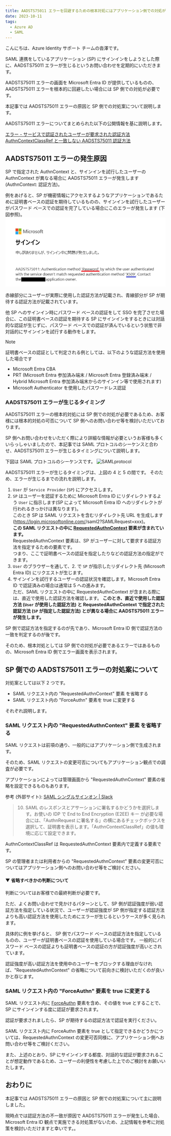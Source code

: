 ```yaml
---
title: AADSTS75011 エラーを回避するための根本対処にはアプリケーション側での対処が必要です!
date: 2023-10-11
tags:
  - Azure AD
  - SAML
---
```


こんにちは、Azure Identity サポート チームの沓澤です。

SAML 連携をしているアプリケーション (SP) にサインインをしようとした際に、AADSTS75011 エラーが生じるというお問い合わせを定期的にいただきます。

AADSTS75011 エラーの画面を Microsoft Entra ID が提供しているものの、AADSTS75011 エラーを根本的に回避したい場合には SP 側での対処が必要です。

本記事では AADSTS75011 エラーの原因と SP 側での対処案について説明します。

AADSTS75011 エラーについてまとめられた以下の公開情報を基に説明します。

[エラー - サービスで認証されたユーザーが要求された認証方法 AuthnContextClassRef と一致しない AADSTS75011 認証方法](https://learn.microsoft.com/ja-jp/troubleshoot/azure/active-directory/error-code-aadsts75011-auth-method-mismatch)

## AADSTS75011 エラーの発生原因

SP で指定された AuthnContext と、サインインを試行したユーザーの AuthnContext が異なる場合に AADSTS75011 エラーが発生します (AuthnContext: 認証方法)。

例をあげると、SP が機密情報にアクセスするようなアプリケーションであるために証明書ベースの認証を期待しているものの、サインインを試行したユーザーがパスワード ベースでの認証を完了している場合にこのエラーが発生します (下図参照)。
![75011-1](./aadsts75011/75011_user_password.png)

赤線部分にユーザーが実際に使用した認証方法が記載され、青線部分が SP が期待する認証方法が記載されています。

他 SP へのサインイン時にパスワード ベースの認証をして SSO を完了させた場合に、この証明書ベースの認証を期待する SP にサインインをするときには対話的な認証が生じずに、パスワード ベースでの認証が済んでいるという状態で非対話的にサインインを試行する動作をします。

> [!NOTE]
> 証明書ベースの認証として判定される例としては、以下のような認証方法を使用した場合です
> - Microsoft Entra CBA
> - PRT (Microsoft Entra 参加済み端末 / Microsoft Entra 登録済み端末 / Hybrid Microsoft Entra 参加済み端末からのサインイン等で使用されます)
> - Microsoft Authenticator を使用したパスワードレス認証

### AADSTS75011 エラーが生じるタイミング

AADSTS75011 エラーの根本的対処には SP 側での対処が必要であるため、お客様には根本的対処の可否について SP 側へのお問い合わせ等を検討いただいております。

SP 側へお問い合わせをいただく際により詳細な情報が必要というお客様も多くいらっしゃいましたので、本記事では SAML プロトコルのシーケンスと合わせ、AADSTS75011 エラーが生じるタイミングについて説明します。

下図は SAML プロトコルのシーケンスです。
![SAMLprotocol](https://learn.microsoft.com/ja-jp/azure/active-directory/develop/media/single-sign-on-saml-protocol/saml-single-sign-on-workflow.png)

AADSTS75011 エラーが生じるタイミングは、上図の 4 と 5 の間です。
そのため、エラーが生じるまでの流れを説明します。

1. `User` が `Service Provider` (`SP`) にアクセスします。
1. `SP` はユーザーを認証するために Microsoft Entra ID にリダイレクトするよう `User` に指示します(SP によって Microsoft Entra ID へのリダイレクトが行われるきっかけは異なります)。    
このとき SP は SAML リクエストを含むリダイレクト先 URL を生成します (https://login.microsoftonline.com/<tenantid>/saml2?SAMLRequest=xxx)。   
**この SAML リクエストの中に [RequestedAuthnContext](https://learn.microsoft.com/ja-jp/azure/active-directory/develop/single-sign-on-saml-protocol#requestedauthncontext) 要素が含まれています。**   
RequestedAuthnContext 要素は、SP がユーザーに対して要求する認証方法を指定するための要素です。    
つまり、ここで証明書ベースの認証を指定したりなどの認証方法の指定ができます。
1. `User` のブラウザーを通して、2. で `SP` が指示したリダイレクト先 (Microsoft Entra ID) にリクエストが生じます。
1. サインインを試行するユーザーの認証状況を確認します。Microsoft Entra ID で認証済みの場合は通常は 5 への進みます。    
ただ、SAML リクエストの中に RequestedAuthnContext が含まれる際には、直近で使用した認証方法を確認します。
**このとき、直近で使用した認証方法 (`User` が使用した認証方法) と RequestedAuthnContext で指定された認証方法 (`SP` が指定した認証方法) とが異なる場合に AADSTS75011 エラーが発生します。**

SP 側で認証方法を指定するのが先であり、Microsoft Entra ID 側で認証方法の一致を判定するのが後です。

そのため、根本対処としては SP 側での対処が必要であるエラーではあるものの、Microsoft Entra ID 側でエラー画面を表示されます。

## SP 側での AADSTS75011 エラーの対処案について

対処案としては以下 2 つです。
- SAML リクエスト内の "RequestedAuthnContext" 要素 を省略する
- SAML リクエスト内の "ForceAuthn" 要素を true に変更する

それぞれ説明します。

### SAML リクエスト内の "RequestedAuthnContext" 要素 を省略する

SAML リクエストは前項の通り、一般的にはアプリケーション側で生成されます。

そのため、SAML リクエストの変更可否についてもアプリケーション観点での調査が必要です。

アプリケーションによっては管理画面から "RequestedAuthnContext" 要素の省略を設定できるものもあります。

参考 (外部サイト): [SAML シングルサインオン | Slack](https://slack.com/intl/ja-jp/help/articles/203772216-SAML-%E3%82%B7%E3%83%B3%E3%82%B0%E3%83%AB%E3%82%B5%E3%82%A4%E3%83%B3%E3%82%AA%E3%83%B3#enterprise-grid-%E3%83%97%E3%83%A9%E3%83%B3-1)

> 10. SAML のレスポンスとアサーションに署名するかどうかを選択します。お使いの IDP で End to End Encryption (E2EE) キー が必要な場合には、「AuthnRequest に署名する」の横にあるチェックボックスを選択して、証明書を表示します。「AuthnContextClassRef」の値も環境に応じて設定できます。

AuthnContextClassRef は RequestedAuthnContext 要素内で定義する要素です。

SP の管理者または利用者からの "RequestedAuthnContext" 要素の変更可否についてはアプリケーション側へのお問い合わせ等をご検討ください。

#### ▼ 省略すべきかの判断について

判断についてはお客様での最終判断が必要です。

ただ、よくお問い合わせで見かけるパターンとして、SP 側が認証強度が弱い認証方法を指定している状況で、ユーザーが認証強度が SP 側が指定する認証方法よりも高い認証方法を使用したためにエラーが生じるというケースが多く見られます。

具体的に例を挙げると、 SP 側でパスワード ベースの認証方法を指定しているものの、ユーザーが証明書ベースの認証を使用している場合です。
一般的にパスワード ベースの認証よりも証明書ベースの認証の方が認証強度が高いとされています。

認証強度が高い認証方法を使用中のユーザーをブロックする理由がなければ、"RequestedAuthnContext" の省略について前向きに検討いただくのが良いかと存じます。

### SAML リクエスト内の "ForceAuthn" 要素を true に変更する

SAML リクエスト内に [ForceAuthn](https://learn.microsoft.com/ja-jp/azure/active-directory/develop/single-sign-on-saml-protocol#authnrequest) 要素を含め、その値を true とすることで、SP にサインインする度に認証が要求されます。

認証が要求されましたら、SP が期待するの認証方法で認証を実行ください。

SAML リクエスト内に ForceAuthn 要素を true として指定できるかどうかについては、RequestedAuthnContext の変更可否同様に、アプリケーション側へお問い合わせ等をご検討ください。

また、上述のとおり、SP にサインインする都度、対話的な認証が要求されることが想定動作であるため、ユーザーの利便性を考慮した上でのご検討をお願いいたします。

## おわりに
本記事では AADSTS75011 エラーの原因と SP 側での対処案について主に説明しました。

現時点では認証方法の不一致が原因で AADSTS75011 エラーが発生した場合、Microsoft Entra ID 観点で実施できる対処策がないため、上記情報を参考に対処策を検討いただけますと幸いです。。